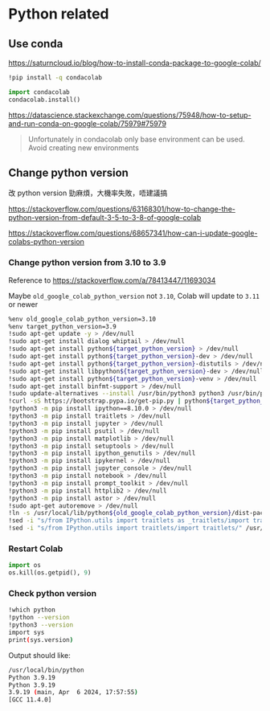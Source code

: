 # Python related

## Use conda

https://saturncloud.io/blog/how-to-install-conda-package-to-google-colab/

```bash
!pip install -q condacolab
```

```python
import condacolab
condacolab.install()
```

https://datascience.stackexchange.com/questions/75948/how-to-setup-and-run-conda-on-google-colab/75979#75979

> Unfortunately in condacolab only base environment can be used. Avoid creating new environments

## Change python version

改 python version 勁麻煩，大機率失敗，唔建議搞

https://stackoverflow.com/questions/63168301/how-to-change-the-python-version-from-default-3-5-to-3-8-of-google-colab

https://stackoverflow.com/questions/68657341/how-can-i-update-google-colabs-python-version

### Change python version from 3.10 to 3.9

Reference to https://stackoverflow.com/a/78413447/11693034

Maybe `old_google_colab_python_version` not `3.10`, Colab will update to `3.11` or newer

```bash
%env old_google_colab_python_version=3.10
%env target_python_version=3.9
!sudo apt-get update -y > /dev/null
!sudo apt-get install dialog whiptail > /dev/null
!sudo apt-get install python${target_python_version} > /dev/null
!sudo apt-get install python${target_python_version}-dev > /dev/null
!sudo apt-get install python${target_python_version}-distutils > /dev/null
!sudo apt-get install libpython${target_python_version}-dev > /dev/null
!sudo apt-get install python${target_python_version}-venv > /dev/null
!sudo apt-get install binfmt-support > /dev/null
!sudo update-alternatives --install /usr/bin/python3 python3 /usr/bin/python${target_python_version} 1 > /dev/null
!curl -sS https://bootstrap.pypa.io/get-pip.py | python${target_python_version} > /dev/null
!python3 -m pip install ipython==8.10.0 > /dev/null
!python3 -m pip install traitlets > /dev/null
!python3 -m pip install jupyter > /dev/null
!python3 -m pip install psutil > /dev/null
!python3 -m pip install matplotlib > /dev/null
!python3 -m pip install setuptools > /dev/null
!python3 -m pip install ipython_genutils > /dev/null
!python3 -m pip install ipykernel > /dev/null
!python3 -m pip install jupyter_console > /dev/null
!python3 -m pip install notebook > /dev/null
!python3 -m pip install prompt_toolkit > /dev/null
!python3 -m pip install httplib2 > /dev/null
!python3 -m pip install astor > /dev/null
!sudo apt-get autoremove > /dev/null
!ln -s /usr/local/lib/python${old_google_colab_python_version}/dist-packages/google /usr/local/lib/python${target_python_version}/dist-packages/google
!sed -i "s/from IPython.utils import traitlets as _traitlets/import traitlets as _traitlets/" /usr/local/lib/python${target_python_version}/dist-packages/google/colab/*.py
!sed -i "s/from IPython.utils import traitlets/import traitlets/" /usr/local/lib/python${target_python_version}/dist-packages/google/colab/*.py
```

### Restart Colab

```python
import os 
os.kill(os.getpid(), 9)
```

### Check python version

```bash
!which python
!python --version
!python3 --version
import sys
print(sys.version)
```

Output should like:

```bash
/usr/local/bin/python
Python 3.9.19
Python 3.9.19
3.9.19 (main, Apr  6 2024, 17:57:55) 
[GCC 11.4.0]
```
